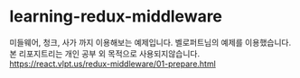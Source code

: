 # learning-redux-middleware
미들웨어, 청크, 사가 까지 이용해보는 예제입니다.
벨로퍼트님의 예제를 이용했습니다. 본 리포지트리는 개인 공부 외 목적으로 사용되지않습니다.
https://react.vlpt.us/redux-middleware/01-prepare.html
